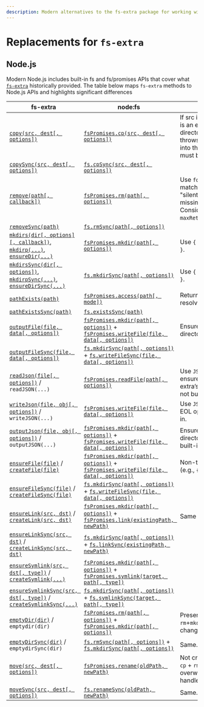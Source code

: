 ```yaml
---
description: Modern alternatives to the fs-extra package for working with the file system
---
```


# Replacements for `fs-extra`

## Node.js

Modern Node.js includes built-in fs and fs/promises APIs that cover what [`fs-extra`](https://github.com/jprichardson/node-fs-extra) historically provided. The table below maps `fs-extra` methods to Node.js APIs and highlights significant differences

| fs-extra                                                                                                                                                                                                                                                                                                                          | node:fs                                                                                                                                                                                                                  | Notes                                                                                                                      |
| --------------------------------------------------------------------------------------------------------------------------------------------------------------------------------------------------------------------------------------------------------------------------------------------------------------------------------- | ------------------------------------------------------------------------------------------------------------------------------------------------------------------------------------------------------------------------ | -------------------------------------------------------------------------------------------------------------------------- |
| [`copy(src, dest[, options])`](https://github.com/jprichardson/node-fs-extra/blob/master/docs/copy.md)                                                                                                                                                                                                                            | [`fsPromises.cp(src, dest[, options])`](https://nodejs.org/api/fs.html#fspromisescpsrc-dest-options)                                                                                                                     | If src is a file and dest is an existing directory, `fs-extra` throws; `fs.cp` copies into the directory. filter must be sync. |
| [`copySync(src, dest[, options])`](https://github.com/jprichardson/node-fs-extra/blob/master/docs/copy-sync.md)                                                                                                                                                                                                                   | [`fs.cpSync(src, dest[, options])`](https://nodejs.org/api/fs.html#fscpsyncsrc-dest-options)                                                                                                                             |                                                                                                                            |
| [`remove(path[, callback])`](https://github.com/jprichardson/node-fs-extra/blob/master/docs/remove.md)                                                                                                                                                                                                                            | [`fsPromises.rm(path[, options])`](https://nodejs.org/api/fs.html#fspromisesrmpath-options)                                                                                                                              | Use `force: true` to match fs-extra’s "silently ignore missing path". Consider `maxRetries`/`retryDelay`.                        |
| [`removeSync(path)`](https://github.com/jprichardson/node-fs-extra/blob/master/docs/remove-sync.md)                                                                                                                                                                                                                               | [`fs.rmSync(path[, options])`](https://nodejs.org/api/fs.html#fsrmsyncpath-options)                                                                                                                                      |                                                                                                                            |
| [`mkdirs(dir[, options][, callback])`](https://github.com/jprichardson/node-fs-extra/blob/master/docs/ensureDir.md), [`mkdirp(...)`](https://github.com/jprichardson/node-fs-extra/blob/master/docs/ensureDir.md), [`ensureDir(...)`](https://github.com/jprichardson/node-fs-extra/blob/master/docs/ensureDir.md)                | [`fsPromises.mkdir(path[, options])`](https://nodejs.org/api/fs.html#fspromisesmkdirpath-options)                                                                                                                        | Use `{ recursive: true }`.                                                                                                   |
| [`mkdirsSync(dir[, options])`](https://github.com/jprichardson/node-fs-extra/blob/master/docs/ensureDir-sync.md), [`mkdirpSync(...)`](https://github.com/jprichardson/node-fs-extra/blob/master/docs/ensureDir-sync.md), [`ensureDirSync(...)`](https://github.com/jprichardson/node-fs-extra/blob/master/docs/ensureDir-sync.md) | [`fs.mkdirSync(path[, options])`](https://nodejs.org/api/fs.html#fsmkdirsyncpath-options)                                                                                                                                | Use `{ recursive: true }`.                                                                                                   |
| [`pathExists(path)`](https://github.com/jprichardson/node-fs-extra/blob/master/docs/pathExists.md)                                                                                                                                                                                                                                | [`fsPromises.access(path[, mode])`](https://nodejs.org/api/fs.html#fspromisesaccesspath-mode)                                                                                                                            | Return `boolean` (wrap resolve/reject).                                                                                      |
| [`pathExistsSync(path)`](https://github.com/jprichardson/node-fs-extra/blob/master/docs/pathExists-sync.md)                                                                                                                                                                                                                       | [`fs.existsSync(path)`](https://nodejs.org/api/fs.html#fsexistssyncpath)                                                                                                                                                 |                                                                                                                            |
| [`outputFile(file, data[, options])`](https://github.com/jprichardson/node-fs-extra/blob/master/docs/outputFile.md)                                                                                                                                                                                                               | [`fsPromises.mkdir(path[, options])`](https://nodejs.org/api/fs.html#fspromisesmkdirpath-options) + [`fsPromises.writeFile(file, data[, options])`](https://nodejs.org/api/fs.html#fspromiseswritefilefile-data-options) | Ensure parent directory.                                                                                                   |
| [`outputFileSync(file, data[, options])`](https://github.com/jprichardson/node-fs-extra/blob/master/docs/outputFile-sync.md)                                                                                                                                                                                                      | [`fs.mkdirSync(path[, options])`](https://nodejs.org/api/fs.html#fsmkdirsyncpath-options) + [`fs.writeFileSync(file, data[, options])`](https://nodejs.org/api/fs.html#fswritefilesyncfile-data-options)                 |                                                                                                                            |
| [`readJson(file[, options])`](https://github.com/jprichardson/node-fs-extra/blob/master/docs/readJson.md) / `readJSON(...)`                                                                                                                                                                                                       | [`fsPromises.readFile(path[, options])`](https://nodejs.org/api/fs.html#fspromisesreadfilepath-options)                                                                                                                  | Use `JSON.parse`; ensure 'utf8'. fs-extra’s `throws:false` is not built-in.                                                    |
| [`writeJson(file, obj[, options])`](https://github.com/jprichardson/node-fs-extra/blob/master/docs/writeJson.md) / `writeJSON(...)`                                                                                                                                                                                               | [`fsPromises.writeFile(file, data[, options])`](https://nodejs.org/api/fs.html#fspromiseswritefilefile-data-options)                                                                                                     | Use `JSON.stringify`; EOL option not built-in.                                                                               |
| [`outputJson(file, obj[, options])`](https://github.com/jprichardson/node-fs-extra/blob/master/docs/outputJson.md) / `outputJSON(...)`                                                                                                                                                                                            | [`fsPromises.mkdir(path[, options])`](https://nodejs.org/api/fs.html#fspromisesmkdirpath-options) + [`fsPromises.writeFile(file, data[, options])`](https://nodejs.org/api/fs.html#fspromiseswritefilefile-data-options) | Ensure parent directory; EOL not built-in.                                                                                 |
| [`ensureFile(file)`](https://github.com/jprichardson/node-fs-extra/blob/master/docs/ensureFile.md) / [`createFile(file)`](https://github.com/jprichardson/node-fs-extra/blob/master/docs/ensureFile.md)                                                                                                                           | [`fsPromises.mkdir(path[, options])`](https://nodejs.org/api/fs.html#fspromisesmkdirpath-options) + [`fsPromises.writeFile(file, data[, options])`](https://nodejs.org/api/fs.html#fspromiseswritefilefile-data-options) | Non-truncating create (e.g., `{ flag: 'a' }`).                                                                               |
| [`ensureFileSync(file)`](https://github.com/jprichardson/node-fs-extra/blob/master/docs/ensureFile-sync.md) / [`createFileSync(file)`](https://github.com/jprichardson/node-fs-extra/blob/master/docs/ensureFile-sync.md)                                                                                                         | [`fs.mkdirSync(path[, options])`](https://nodejs.org/api/fs.html#fsmkdirsyncpath-options) + [`fs.writeFileSync(file, data[, options])`](https://nodejs.org/api/fs.html#fswritefilesyncfile-data-options)                 |                                                                                                                            |
| [`ensureLink(src, dst)`](https://github.com/jprichardson/node-fs-extra/blob/master/docs/ensureLink.md) / [`createLink(src, dst)`](https://github.com/jprichardson/node-fs-extra/blob/master/docs/ensureLink.md)                                                                                                                   | [`fsPromises.mkdir(path[, options])`](https://nodejs.org/api/fs.html#fspromisesmkdirpath-options) + [`fsPromises.link(existingPath, newPath)`](https://nodejs.org/api/fs.html#fspromiseslinkexistingpath-newpath)        | Same device only.                                                                                                          |
| [`ensureLinkSync(src, dst)`](https://github.com/jprichardson/node-fs-extra/blob/master/docs/ensureLink-sync.md) / [`createLinkSync(src, dst)`](https://github.com/jprichardson/node-fs-extra/blob/master/docs/ensureLink-sync.md)                                                                                                 | [`fs.mkdirSync(path[, options])`](https://nodejs.org/api/fs.html#fsmkdirsyncpath-options) + [`fs.linkSync(existingPath, newPath)`](https://nodejs.org/api/fs.html#fslinksyncexistingpath-newpath)                        |                                                                                                                            |
| [`ensureSymlink(src, dst[, type])`](https://github.com/jprichardson/node-fs-extra/blob/master/docs/ensureSymlink.md) / [`createSymlink(...)`](https://github.com/jprichardson/node-fs-extra/blob/master/docs/ensureSymlink.md)                                                                                                    | [`fsPromises.mkdir(path[, options])`](https://nodejs.org/api/fs.html#fspromisesmkdirpath-options) + [`fsPromises.symlink(target, path[, type])`](https://nodejs.org/api/fs.html#fspromisessymlinktarget-path-type)       |                                                                                                                            |
| [`ensureSymlinkSync(src, dst[, type])`](https://github.com/jprichardson/node-fs-extra/blob/master/docs/ensureSymlink-sync.md) / [`createSymlinkSync(...)`](https://github.com/jprichardson/node-fs-extra/blob/master/docs/ensureSymlink-sync.md)                                                                                  | [`fs.mkdirSync(path[, options])`](https://nodejs.org/api/fs.html#fsmkdirsyncpath-options) + [`fs.symlinkSync(target, path[, type])`](https://nodejs.org/api/fs.html#fssymlinksynctarget-path-type)                       |                                                                                                                            |
| [`emptyDir(dir)`](https://github.com/jprichardson/node-fs-extra/blob/master/docs/emptyDir.md) / `emptydir(dir)`                                                                                                                                                                                                                   | [`fsPromises.rm(path[, options])`](https://nodejs.org/api/fs.html#fspromisesrmpath-options) + [`fsPromises.mkdir(path[, options])`](https://nodejs.org/api/fs.html#fspromisesmkdirpath-options)                          | Preserves dir inode vs `rm`+`mkdir` (inode changes).                                                                           |
| [`emptyDirSync(dir)`](https://github.com/jprichardson/node-fs-extra/blob/master/docs/emptyDir-sync.md) / `emptydirSync(dir)`                                                                                                                                                                                                      | [`fs.rmSync(path[, options])`](https://nodejs.org/api/fs.html#fsrmsyncpath-options) + [`fs.mkdirSync(path[, options])`](https://nodejs.org/api/fs.html#fsmkdirsyncpath-options)                                          | Same.                                                                                                                      |
| [`move(src, dest[, options])`](https://github.com/jprichardson/node-fs-extra/blob/master/docs/move.md)                                                                                                                                                                                                                            | [`fsPromises.rename(oldPath, newPath)`](https://nodejs.org/api/fs.html#fspromisesrenameoldpath-newpath)                                                                                                                  | Not cross-device; add `cp` + `rm` fallback. No overwrite option - handle existing dest.                                            |
| [`moveSync(src, dest[, options])`](https://github.com/jprichardson/node-fs-extra/blob/master/docs/move-sync.md)                                                                                                                                                                                                                   | [`fs.renameSync(oldPath, newPath)`](https://nodejs.org/api/fs.html#fsrenamesyncoldpath-newpath)                                                                                                                          | Same.                                                                                                                      |
